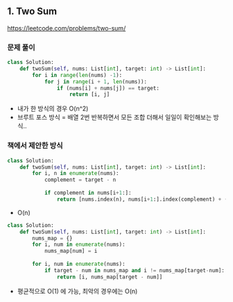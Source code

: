 ## 1. Two Sum
https://leetcode.com/problems/two-sum/

### 문제 풀이 
```python 
class Solution:
    def twoSum(self, nums: List[int], target: int) -> List[int]:
        for i in range(len(nums) -1):
            for j in range(i + 1, len(nums)):
                if (nums[i] + nums[j]) == target:
                    return [i, j]

```
- 내가 한 방식의 경우 O(n^2)
- 브루트 포스 방식 = 배열 2번 반복하면서 모든 조합 더해서 일일이 확인해보는 방식..

### 책에서 제안한 방식
```python 
class Solution:
    def twoSum(self, nums: List[int], target: int) -> List[int]:
        for i, n in enumerate(nums):
            complement = target - n 
            
            if complement in nums[i+1:]:
                return [nums.index(n), nums[i+1:].index(complement) + (i +1)]
```
- O(n) 

```python 
class Solution:
    def twoSum(self, nums: List[int], target: int) -> List[int]:
        nums_map = {}
        for i, num in enumerate(nums):
            nums_map[num] = i
        
        for i, num in enumerate(nums):
            if target - num in nums_map and i != nums_map[target-num]:
                return [i, nums_map[target - num]]
```
- 평균적으로 O(1) 에 가능, 최악의 경우에는 O(n)

